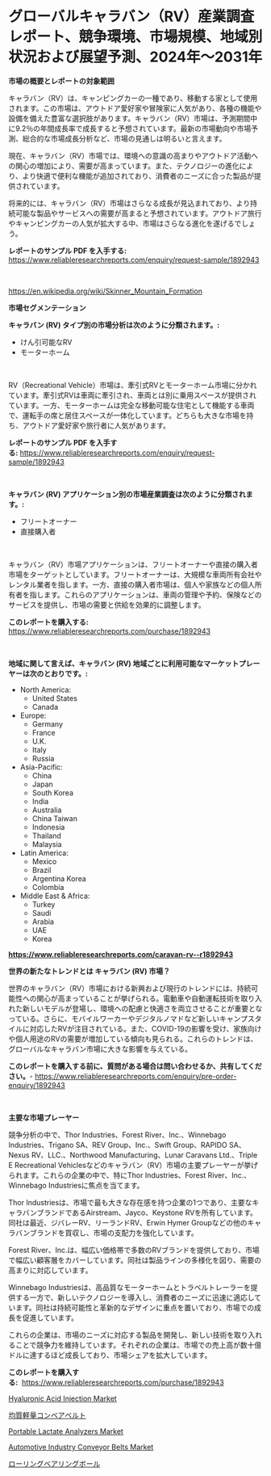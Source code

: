 <p><h1>グローバルキャラバン（RV）産業調査レポート、競争環境、市場規模、地域別状況および展望予測、2024年〜2031年</h1></p><p><strong>市場の概要とレポートの対象範囲</strong></p>
<p><p>キャラバン（RV）は、キャンピングカーの一種であり、移動する家として使用されます。この市場は、アウトドア愛好家や冒険家に人気があり、各種の機能や設備を備えた豊富な選択肢があります。キャラバン（RV）市場は、予測期間中に9.2％の年間成長率で成長すると予想されています。最新の市場動向や市場予測、総合的な市場成長分析など、市場の見通しは明るいと言えます。</p><p>現在、キャラバン（RV）市場では、環境への意識の高まりやアウトドア活動への関心の増加により、需要が高まっています。また、テクノロジーの進化により、より快適で便利な機能が追加されており、消費者のニーズに合った製品が提供されています。</p><p>将来的には、キャラバン（RV）市場はさらなる成長が見込まれており、より持続可能な製品やサービスへの需要が高まると予想されています。アウトドア旅行やキャンピングカーの人気が拡大する中、市場はさらなる進化を遂げるでしょう。</p></p>
<p><strong>レポートのサンプル PDF を入手する:</strong> <a href="https://www.reliableresearchreports.com/enquiry/request-sample/1892943">https://www.reliableresearchreports.com/enquiry/request-sample/1892943</a></p>
<p>&nbsp;</p>
<p><a href="https://en.wikipedia.org/wiki/Skinner_Mountain_Formation">https://en.wikipedia.org/wiki/Skinner_Mountain_Formation</a></p>
<p><strong>市場セグメンテーション</strong></p>
<p><strong>キャラバン (RV) タイプ別の市場分析は次のように分類されます。:</strong></p>
<p><ul><li>けん引可能なRV</li><li>モーターホーム</li></ul></p>
<p>&nbsp;</p>
<p><p>RV（Recreational Vehicle）市場は、牽引式RVとモーターホーム市場に分かれています。牽引式RVは車両に牽引され、車両とは別に乗用スペースが提供されています。一方、モーターホームは完全な移動可能な住宅として機能する車両で、運転手の席と居住スペースが一体化しています。どちらも大きな市場を持ち、アウトドア愛好家や旅行者に人気があります。</p></p>
<p><strong>レポートのサンプル PDF を入手する:</strong>&nbsp;<a href="https://www.reliableresearchreports.com/enquiry/request-sample/1892943">https://www.reliableresearchreports.com/enquiry/request-sample/1892943</a></p>
<p>&nbsp;</p>
<p><strong> キャラバン (RV) アプリケーション別の市場産業調査は次のように分類されます。:</strong></p>
<p><ul><li>フリートオーナー</li><li>直接購入者</li></ul></p>
<p>&nbsp;</p>
<p><p>キャラバン（RV）市場アプリケーションは、フリートオーナーや直接の購入者市場をターゲットとしています。フリートオーナーは、大規模な車両所有会社やレンタル業者を指します。一方、直接の購入者市場は、個人や家族などの個人所有者を指します。これらのアプリケーションは、車両の管理や予約、保険などのサービスを提供し、市場の需要と供給を効果的に調整します。</p></p>
<p><strong>このレポートを購入する:</strong>&nbsp; <a href="https://www.reliableresearchreports.com/purchase/1892943">https://www.reliableresearchreports.com/purchase/1892943</a></p>
<p>&nbsp;</p>
<p><strong>地域に関して言えば、キャラバン (RV) 地域ごとに利用可能なマーケットプレーヤーは次のとおりです。:</strong></p>
<p><ul>
    <li>
        North America:
        <ul>
            <li>United States</li>
            <li>Canada</li>
        </ul>
    </li>
    <li>
        Europe:
        <ul>
            <li>Germany</li>
            <li>France</li>
            <li>U.K.</li>
            <li>Italy</li>
            <li>Russia</li>
        </ul>
    </li>
    <li>
        Asia-Pacific:
        <ul>
            <li>China</li>
            <li>Japan</li>
            <li>South Korea</li>
            <li>India</li>
            <li>Australia</li>
            <li>China Taiwan</li>
            <li>Indonesia</li>
            <li>Thailand</li>
            <li>Malaysia</li>
        </ul>
    </li>
    <li>
        Latin America:
        <ul>
            <li>Mexico</li>
            <li>Brazil</li>
            <li>Argentina Korea</li>
            <li>Colombia</li>
        </ul>
    </li>
    <li>
        Middle East & Africa:
        <ul>
            <li>Turkey</li>
            <li>Saudi</li>
            <li>Arabia</li>
            <li>UAE</li>
            <li>Korea</li>
        </ul>
    </li>
    </ul></p>
<p><strong><a href="https://www.reliableresearchreports.com/caravan-rv--r1892943">https://www.reliableresearchreports.com/caravan-rv--r1892943</a></strong>&nbsp;</p>
<p><strong>世界の新たなトレンドとは キャラバン (RV) 市場？</strong></p>
<p><p>世界のキャラバン（RV）市場における新興および現行のトレンドには、持続可能性への関心が高まっていることが挙げられる。電動車や自動運転技術を取り入れた新しいモデルが登場し、環境への配慮と快適さを両立させることが重要となっている。さらに、モバイルワーカーやデジタルノマドなど新しいキャンプスタイルに対応したRVが注目されている。また、COVID-19の影響を受け、家族向けや個人用途のRVの需要が増加している傾向も見られる。これらのトレンドは、グローバルなキャラバン市場に大きな影響を与えている。</p></p>
<p><strong>このレポートを購入する前に、質問がある場合は問い合わせるか、共有してください。</strong>- <a href="https://www.reliableresearchreports.com/enquiry/pre-order-enquiry/1892943">https://www.reliableresearchreports.com/enquiry/pre-order-enquiry/1892943</a></p>
<p>&nbsp;</p>
<p><strong>主要な市場プレーヤー</strong></p>
<p><p>競争分析の中で、Thor Industries、Forest River、Inc.、Winnebago Industries、Trigano SA、REV Group、Inc.、Swift Group、RAPIDO SA、Nexus RV、LLC.、Northwood Manufacturing、Lunar Caravans Ltd.、Triple E Recreational Vehiclesなどのキャラバン（RV）市場の主要プレーヤーが挙げられます。これらの企業の中で、特にThor Industries、Forest River、Inc.、Winnebago Industriesに焦点を当てます。</p><p>Thor Industriesは、市場で最も大きな存在感を持つ企業の1つであり、主要なキャラバンブランドであるAirstream、Jayco、Keystone RVを所有しています。同社は最近、ジバレーRV、リーランドRV、Erwin Hymer Groupなどの他のキャラバンブランドを買収し、市場の支配力を強化しています。</p><p>Forest River、Inc.は、幅広い価格帯で多数のRVブランドを提供しており、市場で幅広い顧客層をカバーしています。同社は製品ラインの多様化を図り、需要の高まりに対応しています。</p><p>Winnebago Industriesは、高品質なモーターホームとトラベルトレーラーを提供する一方で、新しいテクノロジーを導入し、消費者のニーズに迅速に適応しています。同社は持続可能性と革新的なデザインに重点を置いており、市場での成長を促進しています。</p><p>これらの企業は、市場のニーズに対応する製品を開発し、新しい技術を取り入れることで競争力を維持しています。それぞれの企業は、市場での売上高が数十億ドルに達するほど成長しており、市場シェアを拡大しています。</p></p>
<p><strong>このレポートを購入する:</strong>&nbsp;&nbsp;<a href="https://www.reliableresearchreports.com/purchase/1892943">https://www.reliableresearchreports.com/purchase/1892943</a></p>
<p><p><a href="https://github.com/AKSHATREPORTPRIME/Market-Research-Report-List-5/blob/main/hyaluronic-acid-injection-market.md">Hyaluronic Acid Injection Market</a></p><p><a href="https://github.com/bevdtkn4419963/Market-Research-Report-List-3/blob/main/7752888172166.md">均質軽量コンベアベルト</a></p><p><a href="https://github.com/riwar777/Market-Research-Report-List-1/blob/main/portable-lactate-analyzers-market.md">Portable Lactate Analyzers Market</a></p><p><a href="https://issuu.com/reportprime-2/docs/automotive-industry-conveyor-belts-market-size-203">Automotive Industry Conveyor Belts Market</a></p><p><a href="https://github.com/MosesSpinka1914/Market-Research-Report-List-2/blob/main/4396292172167.md">ローリングベアリングボール</a></p></p>